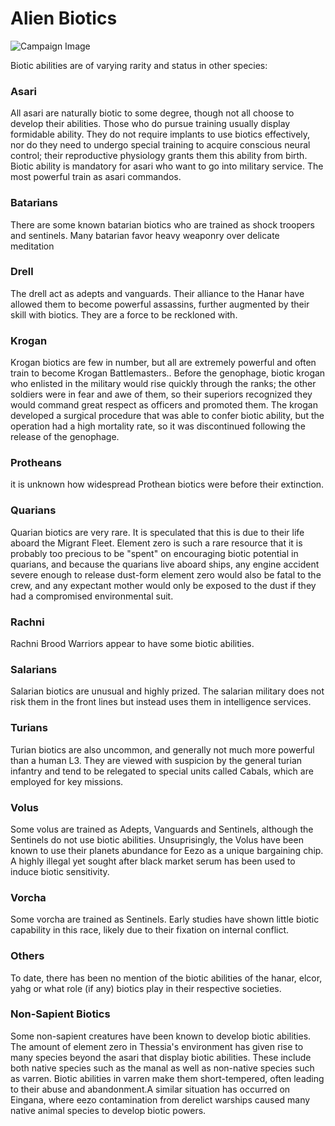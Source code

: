 # Alien Biotics

![Campaign Image](/media/alien-biotics.webp)

Biotic abilities are of varying rarity and status in other species:

### Asari
All asari are naturally biotic to some degree, though not all choose to develop their abilities. Those who do pursue training usually display formidable ability. They do not require implants to use biotics effectively, nor do they need to undergo special training to acquire conscious neural control; their reproductive physiology grants them this ability from birth. Biotic ability is mandatory for asari who want to go into military service. The most powerful train as asari commandos.
### Batarians
There are some known batarian biotics who are trained as shock troopers and sentinels. Many batarian favor heavy weaponry over delicate meditation
### Drell
The drell act as adepts and vanguards. Their alliance to the Hanar have allowed them to become powerful assassins, further augmented by their skill with biotics. They are a force to be reckloned with.

### Krogan
Krogan biotics are few in number, but all are extremely powerful and often train to become Krogan Battlemasters.. Before the genophage, biotic krogan who enlisted in the military would rise quickly through the ranks; the other soldiers were in fear and awe of them, so their superiors recognized they would command great respect as officers and promoted them. The krogan developed a surgical procedure that was able to confer biotic ability, but the operation had a high mortality rate, so it was discontinued following the release of the genophage.

### Protheans
it is unknown how widespread Prothean biotics were before their extinction.

### Quarians
Quarian biotics are very rare. It is speculated that this is due to their life aboard the Migrant Fleet. Element zero is such a rare resource that it is probably too precious to be "spent" on encouraging biotic potential in quarians, and because the quarians live aboard ships, any engine accident severe enough to release dust-form element zero would also be fatal to the crew, and any expectant mother would only be exposed to the dust if they had a compromised environmental suit.

### Rachni
Rachni Brood Warriors appear to have some biotic abilities.

### Salarians
Salarian biotics are unusual and highly prized. The salarian military does not risk them in the front lines but instead uses them in intelligence services.

### Turians
Turian biotics are also uncommon, and generally not much more powerful than a human L3. They are viewed with suspicion by the general turian infantry and tend to be relegated to special units called Cabals, which are employed for key missions.

### Volus
Some volus are trained as Adepts, Vanguards and Sentinels, although the Sentinels do not use biotic abilities. Unsuprisingly, the Volus have been known to use their planets abundance for Eezo as a unique bargaining chip. A highly illegal yet sought after black market serum has been used to induce biotic sensitivity.

### Vorcha
Some vorcha are trained as Sentinels. Early studies have shown little biotic capability in this race, likely due to their fixation on internal conflict.

### Others
To date, there has been no mention of the biotic abilities of the hanar, elcor, yahg or what role (if any) biotics play in their respective societies.

### Non-Sapient Biotics
Some non-sapient creatures have been known to develop biotic abilities. The amount of element zero in Thessia's environment has given rise to many species beyond the asari that display biotic abilities. These include both native species such as the manal as well as non-native species such as varren. Biotic abilities in varren make them short-tempered, often leading to their abuse and abandonment.A similar situation has occurred on Eingana, where eezo contamination from derelict warships caused many native animal species to develop biotic powers.